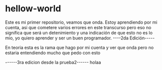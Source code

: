 # hellow-world
Este es mi primer repositorio, veamos que onda. 
Estoy aprendiendo por mi cuenta, asi que cometere varios errores en este transcurso pero eso no significa que será un detenimiento y una indicación de que esto no es lo mio, yo quiero aprender y ser un buen programador.
----2da Edición-----

En teoria esta es la rama que hago por mi cuenta y ver que onda pero  no estaria entendiendo mucho que pedo con esto


------3ra edicion desde la prueba2------
holaa

